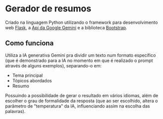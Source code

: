 # Gerador de resumos

Criado na linguagem Python utilizando o framework para desenvolvimento web [Flask](https://flask.palletsprojects.com/en/3.0.x/), a [Api da Google Gemini](https://ai.google.dev/gemini-api?hl=pt-br) e a biblioteca [Bootstrap](https://getbootstrap.com/).

## Como funciona

Utiliza a IA generativa Gemini pra dividir um texto num formato específico (que é demonstrado para a IA no momento em que é realizado o prompt através de alguns exemplos), separando-o em:

* Tema principal
* Tópicos abordados
* Resumo 

Possuindo a possibilidade de gerar o resultado em vários idiomas, além de escolher o grau de formalidade da resposta (que ao ser escolhido, altera o parâmetro de "temperatura" da IA, influenciando assim na escolha das palavras).